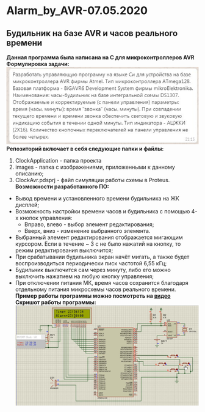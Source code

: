 # Alarm_by_AVR-07.05.2020
## Будильник на базе AVR и часов реального времени
**Данная программа была написана на C для микроконтроллеров AVR**  
**Формулировка задачи:**  
![task](https://github.com/d1den/Alarm_by_AVR-07.05.2020/blob/master/images/task.JPG?raw=true "task")  
**Репозиторий включает в себя следующие папки и файлы:**  
1. ClockApplication - папка проекта  
2. images - папка с изображениями, приложенными к данному описанию;  
3. ClockAvr.pdsprj - файл симуляции работы схемы в Proteus.  
**Возможности разработанного ПО:**  
+ Вывод времени и установленного времени будильника на ЖК дисплей;  
+ Возможность настройки времени часов и будильника с помощью 4-х кнопок управления:  
  + Вправо, влево - выбор элемент редактирования;  
  + Вверх, вниз - изменение выбранного элемента.
+ Выбранный элемент редактирования отображается мигающим курсором. Если в течение ~ 3 с не было нажатий на кнопку, то режим редактирования выключится;  
+ При срабатывании будильника экран начёт мигать, а также будет воспроизводиться периодически писк частотой 6,55 кГц;
+ Будильник выключится сам через минуту, либо его можно выключить нажатием на любую кнопку управления;  
+ При отключении питания МК, время часов сохранится благодаря отдельному питания микросхемы часов реального времени.  
**Пример работы программы можно посмотреть на [видео](https://yadi.sk/i/_fNpFRFL1mmRJA)**  
**Скришот работы программы:**  
![test1](https://github.com/d1den/Alarm_by_AVR-07.05.2020/blob/master/images/test1.JPG?raw=true "test1")  

